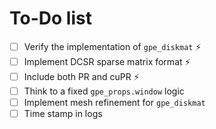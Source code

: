 # To-Do list
- [ ] Verify the implementation of `gpe_diskmat` :zap:
- [ ] Implement DCSR sparse matrix format :zap:
- [ ] Include both PR and cuPR :zap:
- [ ] Think to a fixed `gpe_props.window` logic
- [ ] Implement mesh refinement for `gpe_diskmat`
- [ ] Time stamp in logs
